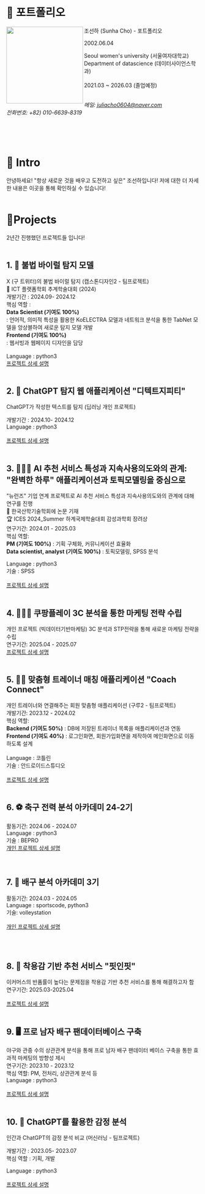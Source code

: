 # 📜 포트폴리오

조선하 (Sunha Cho) - 포트폴리오
<img src="https://github.com/user-attachments/assets/8619066d-ae40-4952-b80f-ff228655562c" width="200" align="left">

2002.06.04

Seoul women's university (서울여자대학교) <br/>
Department of datascience (데이터사이언스학과) <br/>
<br/>
2021.03 ~ 2026.03 (졸업예정)<br/> 
<br/>

*메일: juliacho0604@naver.com<br/>*
*전화번호: +82) 010-6639-8319*

<br/> 
<br/>
<br/> 

# 👋 Intro

안녕하세요! "항상 새로운 것을 배우고 도전하고 싶은" 조선하입니다!
저에 대한 더 자세한 내용은 이곳을 통해 확인하실 수 있습니다!
<br/><br/>  
# 📝Projects
2년간 진행했던 프로젝트들 입니다!
<br/><br/> 


## 1. 🦠 불법 바이럴 탐지 모델

X (구 트위터)의 불법 바이럴 탐지 (캡스톤디자인2 - 팀프로젝트)<br/> 
📄 ICT 플랫폼학회 추계학술대회 (2024)
<br/> 
개발기간 : 2024.09- 2024.12
<br/> 
핵심 역할 : <br/>
**Data Scientist (기여도 100%)** <br/>
: 언어적, 의미적 특성을 활용한 KoELECTRA 모델과 네트워크 분석을 통한 TabNet 모델을 앙상블하여 새로운 탐지 모델 개발<br/> 
**Frontend (기여도 100%)** <br/> 
: 웹서빙과 웹페이지 디자인을 담당<br/> <br/> 
Language : python3
<br/> 
[프로젝트 상세 설명](https://github.com/sunhacho/viral/tree/main)
<br/><br/> 

## 2. 🚨 ChatGPT 탐지 웹 애플리케이션 "디텍트지피티"

ChatGPT가 작성한 텍스트를 탐지 (딥러닝 개인 프로젝트)

개발기간 : 2024.10- 2024.12<br/> 
Language : python3<br/> 
<br/> 
[프로젝트 상세 설명](https://github.com/sunhacho/DetectGPT/tree/main)
<br/><br/>  

## 3. 👩🏻‍💻 AI 추천 서비스 특성과 지속사용의도와의 관계: "완벽한 하루" 애플리케이션과 토픽모델링을 중심으로

"뉴런즈" 기업 연계 프로젝트로 AI 추천 서비스 특성과 지속사용의도와의 관계에 대해 연구를 진행
<br/> 
📄 한국산학기술학회에 논문 기재<br/> 
🏆 ICES 2024_Summer 하계국제학술대회 감성과학회 장려상
<br/> 
연구기간: 2024.01 - 2025.03
<br/> 
핵심 역할: <br/>
**PM (기여도 100%)** : 기획 구체화, 커뮤니케이션 효율화<br/>
**Data scientist, analyst (기여도 100%)** : 토픽모델링, SPSS 분석

Language : python3<br/>
기술 : SPSS<br/>
<br/> 
[프로젝트 상세 설명](https://github.com/sunhacho/-)
<br/> <br/> 


## 4. 👩🏻‍💻 쿠팡플레이 3C 분석을 통한 마케팅 전략 수립

개인 프로젝트 (빅데이터기반마케팅)
3C 분석과 STP전략을 통해 새로운 마케팅 전략을 수립
<br/> 
연구기간: 2025.04 - 2025.07
<br/> 
[프로젝트 상세 설명](https://github.com/sunhacho/coupangplay_marketing)
<br/> <br/> 

## 5. 🏋🏻 맞춤형 트레이너 매칭 애플리케이션 "Coach Connect"

개인 트레이너와 연결해주는 회원 맞춤형 애플리케이션 (구루2 - 팀프로젝트)
<br/> 
개발기간: 2023.12 - 2024.02<br/> 
핵심 역할:<br/> 
**Backend (기여도 50%)**
: DB에 저장된 트레이너 목록을 애플리케이션과 연동<br/> 
**Frontend (기여도 40%)**
: 로그인화면, 회원가입화면을 제작하여 메인화면으로 이동하도록 설계<br/> 
<br/> 
Language : 코틀린<br/> 
기술 : 안드로이드스튜디오<br/> 
<br/>
[프로젝트 상세 설명](https://github.com/sunhacho/Coach_connect)
<br/> <br/> 

## 6. ⚽️ 축구 전력 분석 아카데미 24-2기

활동기간: 2024.06 - 2024.07<br/>
Language : python3<br/>
기술 : BEPRO
<br/> 
[개인 프로젝트 상세 설명](https://github.com/sunhacho/soccer)<br/>
<br/> <br/> 
## 7. 🏐 배구 분석 아카데미 3기

활동기간: 2024.03 - 2024.05<br/>
Language : sportscode, python3<br/>
기술: volleystation<br/>
<br/>
[개인 프로젝트 상세 설명](https://github.com/sunhacho/volleyball/tree/main)

<br/> <br/> 

## 8. 👗 착용감 기반 추천 서비스 "핏인핏"

이커머스의 반품률이 높다는 문제점을 착용감 기반 추천 서비스를 통해 해결하고자 함
<br/> 
연구기간: 2025.03-2025.04<br/>
<br/>
[프로젝트 상세 설명](https://github.com/sunhacho/Fit-in-Fit)<br/> <br/> 

## 9. 🖥️ 프로 남자 배구 팬데이터베이스 구축

야구와 관중 수의 상관관계 분석을 통해 프로 남자 배구 팬데이터 베이스 구축을 통한 효과적 마케팅의 방향성 제시
<br/> 
연구기간: 2023.10 - 2023.12
<br/> 
핵심 역할: PM, 전처리, 상관관계 분석 등<br/> 
Language : python3<br/> 
<br/>
[프로젝트 상세 설명](https://github.com/sunhacho/fan_database/tree/main)<br/> <br/> 

## 10. 🤖 ChatGPT를 활용한 감정 분석

인간과 ChatGPT의 감정 분석 비교 (머신러닝 - 팀프로젝트)<br/> 

개발기간 : 2023.05- 2023.07<br/> 
핵심 역할 : 기획, 개발<br/> 

Language : python3
<br/> 
<br/>
[프로젝트 상세 설명](https://github.com/sunhacho/ChatGPT/tree/main)
<br/><br/>  
